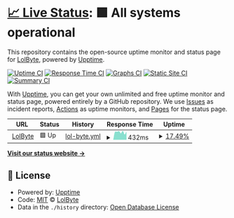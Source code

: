 # [📈 Live Status](https://lolbyte-code.github.io/lolbyte-uptime): <!--live status--> **🟩 All systems operational**

This repository contains the open-source uptime monitor and status page for [LolByte](https://lolbyte-code.github.io/lolbyte-uptime), powered by [Upptime](https://github.com/upptime/upptime).

[![Uptime CI](https://github.com/lolbyte-code/lolbyte-uptime/workflows/Uptime%20CI/badge.svg)](https://github.com/lolbyte-code/lolbyte-uptime/actions?query=workflow%3A%22Uptime+CI%22)
[![Response Time CI](https://github.com/lolbyte-code/lolbyte-uptime/workflows/Response%20Time%20CI/badge.svg)](https://github.com/lolbyte-code/lolbyte-uptime/actions?query=workflow%3A%22Response+Time+CI%22)
[![Graphs CI](https://github.com/lolbyte-code/lolbyte-uptime/workflows/Graphs%20CI/badge.svg)](https://github.com/lolbyte-code/lolbyte-uptime/actions?query=workflow%3A%22Graphs+CI%22)
[![Static Site CI](https://github.com/lolbyte-code/lolbyte-uptime/workflows/Static%20Site%20CI/badge.svg)](https://github.com/lolbyte-code/lolbyte-uptime/actions?query=workflow%3A%22Static+Site+CI%22)
[![Summary CI](https://github.com/lolbyte-code/lolbyte-uptime/workflows/Summary%20CI/badge.svg)](https://github.com/lolbyte-code/lolbyte-uptime/actions?query=workflow%3A%22Summary+CI%22)

With [Upptime](https://upptime.js.org), you can get your own unlimited and free uptime monitor and status page, powered entirely by a GitHub repository. We use [Issues](https://github.com/lolbyte-code/lolbyte-uptime/issues) as incident reports, [Actions](https://github.com/lolbyte-code/lolbyte-uptime/actions) as uptime monitors, and [Pages](https://lolbyte-code.github.io/lolbyte-uptime) for the status page.

<!--start: status pages-->
<!-- This summary is generated by Upptime (https://github.com/upptime/upptime) -->
<!-- Do not edit this manually, your changes will be overwritten -->
<!-- prettier-ignore -->
| URL | Status | History | Response Time | Uptime |
| --- | ------ | ------- | ------------- | ------ |
| <img alt="" src="https://raw.githubusercontent.com/lolbyte-code/lolbyte-service/14f187399868b8bc95467e3509d9da3160a0f077/src/main/resources/public/badger/favicon.ico" height="13"> [LolByte](https://lolbyte.me/health) | 🟩 Up | [lol-byte.yml](https://github.com/lolbyte-code/lolbyte-uptime/commits/HEAD/history/lol-byte.yml) | <details><summary><img alt="Response time graph" src="./graphs/lol-byte/response-time-week.png" height="20"> 432ms</summary><br><a href="https://lolbyte-code.github.io/lolbyte-uptime/history/lol-byte"><img alt="Response time 456" src="https://img.shields.io/endpoint?url=https%3A%2F%2Fraw.githubusercontent.com%2Flolbyte-code%2Flolbyte-uptime%2FHEAD%2Fapi%2Flol-byte%2Fresponse-time.json"></a><br><a href="https://lolbyte-code.github.io/lolbyte-uptime/history/lol-byte"><img alt="24-hour response time 463" src="https://img.shields.io/endpoint?url=https%3A%2F%2Fraw.githubusercontent.com%2Flolbyte-code%2Flolbyte-uptime%2FHEAD%2Fapi%2Flol-byte%2Fresponse-time-day.json"></a><br><a href="https://lolbyte-code.github.io/lolbyte-uptime/history/lol-byte"><img alt="7-day response time 432" src="https://img.shields.io/endpoint?url=https%3A%2F%2Fraw.githubusercontent.com%2Flolbyte-code%2Flolbyte-uptime%2FHEAD%2Fapi%2Flol-byte%2Fresponse-time-week.json"></a><br><a href="https://lolbyte-code.github.io/lolbyte-uptime/history/lol-byte"><img alt="30-day response time 403" src="https://img.shields.io/endpoint?url=https%3A%2F%2Fraw.githubusercontent.com%2Flolbyte-code%2Flolbyte-uptime%2FHEAD%2Fapi%2Flol-byte%2Fresponse-time-month.json"></a><br><a href="https://lolbyte-code.github.io/lolbyte-uptime/history/lol-byte"><img alt="1-year response time 456" src="https://img.shields.io/endpoint?url=https%3A%2F%2Fraw.githubusercontent.com%2Flolbyte-code%2Flolbyte-uptime%2FHEAD%2Fapi%2Flol-byte%2Fresponse-time-year.json"></a></details> | <details><summary><a href="https://lolbyte-code.github.io/lolbyte-uptime/history/lol-byte">17.49%</a></summary><a href="https://lolbyte-code.github.io/lolbyte-uptime/history/lol-byte"><img alt="All-time uptime 26.88%" src="https://img.shields.io/endpoint?url=https%3A%2F%2Fraw.githubusercontent.com%2Flolbyte-code%2Flolbyte-uptime%2FHEAD%2Fapi%2Flol-byte%2Fuptime.json"></a><br><a href="https://lolbyte-code.github.io/lolbyte-uptime/history/lol-byte"><img alt="24-hour uptime 100.00%" src="https://img.shields.io/endpoint?url=https%3A%2F%2Fraw.githubusercontent.com%2Flolbyte-code%2Flolbyte-uptime%2FHEAD%2Fapi%2Flol-byte%2Fuptime-day.json"></a><br><a href="https://lolbyte-code.github.io/lolbyte-uptime/history/lol-byte"><img alt="7-day uptime 17.49%" src="https://img.shields.io/endpoint?url=https%3A%2F%2Fraw.githubusercontent.com%2Flolbyte-code%2Flolbyte-uptime%2FHEAD%2Fapi%2Flol-byte%2Fuptime-week.json"></a><br><a href="https://lolbyte-code.github.io/lolbyte-uptime/history/lol-byte"><img alt="30-day uptime 5.41%" src="https://img.shields.io/endpoint?url=https%3A%2F%2Fraw.githubusercontent.com%2Flolbyte-code%2Flolbyte-uptime%2FHEAD%2Fapi%2Flol-byte%2Fuptime-month.json"></a><br><a href="https://lolbyte-code.github.io/lolbyte-uptime/history/lol-byte"><img alt="1-year uptime 26.88%" src="https://img.shields.io/endpoint?url=https%3A%2F%2Fraw.githubusercontent.com%2Flolbyte-code%2Flolbyte-uptime%2FHEAD%2Fapi%2Flol-byte%2Fuptime-year.json"></a></details>

<!--end: status pages-->

[**Visit our status website →**](https://lolbyte-code.github.io/lolbyte-uptime)

## 📄 License

- Powered by: [Upptime](https://github.com/upptime/upptime)
- Code: [MIT](./LICENSE) © [LolByte](https://lolbyte-code.github.io/lolbyte-uptime)
- Data in the `./history` directory: [Open Database License](https://opendatacommons.org/licenses/odbl/1-0/)
